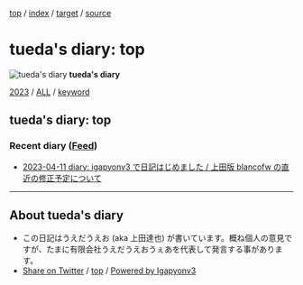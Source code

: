 [top](index.html) / [index](index.html) / [target](https://uedaueo.github.io/diary-of-tueda/index.html) / [source](https://github.com/uedaueo/diary-of-tueda/blob/master/index.src.md) 

tueda's diary: top
=====================================================================================================
![tueda's diary](https://uedaueo.github.io/diary-of-tueda/images/furoduck.jpg "うえだうえお") **tueda's diary**

[2023](2023/index.html)
/ [ALL](idxall.html)
 / [keyword](keyword/index.html)

## tueda's diary: top

### Recent diary ([Feed](https://uedaueo.github.io/diary-of-tueda/atomRecent.xml))

* [2023-04-11 diary: igapyonv3 で日記はじめました / 上田版 blancofw の直近の修正予定について](2023/ig230411.html)


----------------------------------------------------------------------------------------------------

## About tueda's diary

* この日記はうえだうえお (aka 上田達也) が書いています。概ね個人の意見ですが、たまに有限会社うえだうえおうぇあを代表して発言する事があります。
* [Share on Twitter](https://twitter.com/intent/tweet?hashtags=tueda%2Cuedaueo&text=tueda%27s+diary%3A+top&url=https%3A%2F%2Fuedaueo.github.io%2Fdiary-of-tueda%2Findex.html) / [top](index.html) / [Powered by Igapyonv3](https://github.com/igapyon/igapyonv3)
